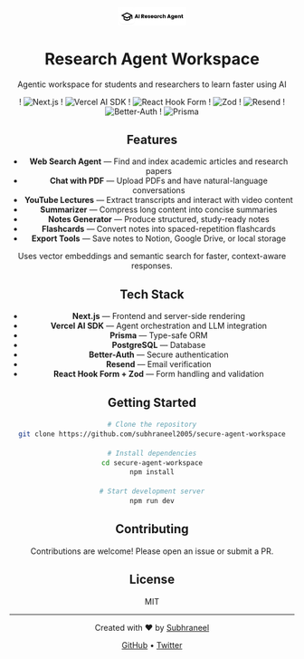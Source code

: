 <div align="center">
  <img src="https://raw.githubusercontent.com/subhraneel2005/genai-project-01/main/public/logo.png" alt="Research Agent Workspace" width="120" />
  
  # Research Agent Workspace
  
   Agentic workspace for students and researchers to learn faster using AI
  
  !
  <img src="https://img.shields.io/badge/Next.js-000000?style=for-the-badge&logo=nextdotjs&logoColor=white" alt="Next.js" />
!
  <img src="https://img.shields.io/badge/Vercel%20AI%20SDK-000000?style=for-the-badge&logo=vercel&logoColor=white" alt="Vercel AI SDK" />
!
  <img src="https://img.shields.io/badge/React_Hook_Form-333333?style=for-the-badge&logo=react&logoColor=61DAFB" alt="React Hook Form" />
!
  <img src="https://img.shields.io/badge/Zod-2B4A6F?style=for-the-badge&logo=zod&logoColor=white" alt="Zod" />
!
  <img src="https://img.shields.io/badge/Resend-6F42C1?style=for-the-badge&logo=mailchimp&logoColor=white" alt="Resend" />
!
  <img src="https://img.shields.io/badge/BetterAuth-0052CC?style=for-the-badge&logo=auth0&logoColor=white" alt="Better-Auth" />
!
  <img src="https://img.shields.io/badge/Prisma-2F2F68?style=for-the-badge&logo=prisma&logoColor=white" alt="Prisma" />



## Features

- **Web Search Agent** — Find and index academic articles and research papers
- **Chat with PDF** — Upload PDFs and have natural-language conversations
- **YouTube Lectures** — Extract transcripts and interact with video content
- **Summarizer** — Compress long content into concise summaries
- **Notes Generator** — Produce structured, study-ready notes
- **Flashcards** — Convert notes into spaced-repetition flashcards
- **Export Tools** — Save notes to Notion, Google Drive, or local storage

Uses vector embeddings and semantic search for faster, context-aware responses.

## Tech Stack

- **Next.js** — Frontend and server-side rendering
- **Vercel AI SDK** — Agent orchestration and LLM integration
- **Prisma** — Type-safe ORM
- **PostgreSQL** — Database
- **Better-Auth** — Secure authentication
- **Resend** — Email verification
- **React Hook Form + Zod** — Form handling and validation

## Getting Started

```bash
# Clone the repository
git clone https://github.com/subhraneel2005/secure-agent-workspace

# Install dependencies
cd secure-agent-workspace
npm install

# Start development server
npm run dev
```

## Contributing

Contributions are welcome! Please open an issue or submit a PR.

## License

MIT

---

<div align="center">
  <p>Created with ❤️ by <a href="https://github.com/subhraneel2005">Subhraneel</a></p>
  <p>
    <a href="https://github.com/subhraneel2005">GitHub</a> •
    <a href="https://twitter.com/Subhraneel55545">Twitter</a>
  </p>
</div>